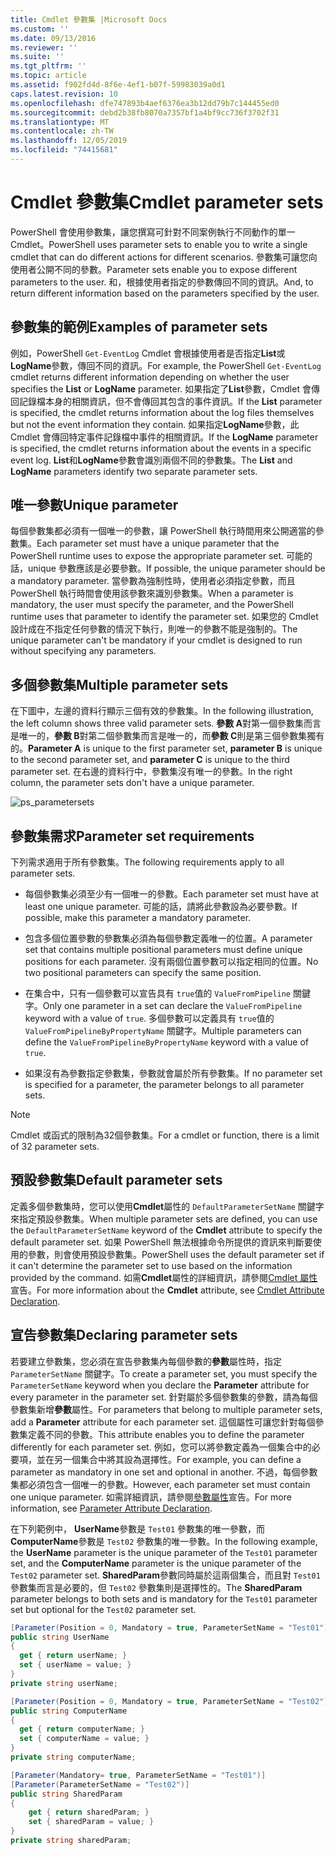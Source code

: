 ```yaml
---
title: Cmdlet 參數集 |Microsoft Docs
ms.custom: ''
ms.date: 09/13/2016
ms.reviewer: ''
ms.suite: ''
ms.tgt_pltfrm: ''
ms.topic: article
ms.assetid: f902fd4d-8f6e-4ef1-b07f-59983039a0d1
caps.latest.revision: 10
ms.openlocfilehash: dfe747893b4aef6376ea3b12dd79b7c144455ed0
ms.sourcegitcommit: debd2b38fb8070a7357bf1a4bf9cc736f3702f31
ms.translationtype: MT
ms.contentlocale: zh-TW
ms.lasthandoff: 12/05/2019
ms.locfileid: "74415681"
---
```

# <a name="cmdlet-parameter-sets"></a><span data-ttu-id="d8e51-102">Cmdlet 參數集</span><span class="sxs-lookup"><span data-stu-id="d8e51-102">Cmdlet parameter sets</span></span>

<span data-ttu-id="d8e51-103">PowerShell 會使用參數集，讓您撰寫可針對不同案例執行不同動作的單一 Cmdlet。</span><span class="sxs-lookup"><span data-stu-id="d8e51-103">PowerShell uses parameter sets to enable you to write a single cmdlet that can do different actions for different scenarios.</span></span> <span data-ttu-id="d8e51-104">參數集可讓您向使用者公開不同的參數。</span><span class="sxs-lookup"><span data-stu-id="d8e51-104">Parameter sets enable you to expose different parameters to the user.</span></span> <span data-ttu-id="d8e51-105">和，根據使用者指定的參數傳回不同的資訊。</span><span class="sxs-lookup"><span data-stu-id="d8e51-105">And, to return different information based on the parameters specified by the user.</span></span>

## <a name="examples-of-parameter-sets"></a><span data-ttu-id="d8e51-106">參數集的範例</span><span class="sxs-lookup"><span data-stu-id="d8e51-106">Examples of parameter sets</span></span>

<span data-ttu-id="d8e51-107">例如，PowerShell `Get-EventLog` Cmdlet 會根據使用者是否指定**List**或**LogName**參數，傳回不同的資訊。</span><span class="sxs-lookup"><span data-stu-id="d8e51-107">For example, the PowerShell `Get-EventLog` cmdlet returns different information depending on whether the user specifies the **List** or **LogName** parameter.</span></span> <span data-ttu-id="d8e51-108">如果指定了**List**參數，Cmdlet 會傳回記錄檔本身的相關資訊，但不會傳回其包含的事件資訊。</span><span class="sxs-lookup"><span data-stu-id="d8e51-108">If the **List** parameter is specified, the cmdlet returns information about the log files themselves but not the event information they contain.</span></span> <span data-ttu-id="d8e51-109">如果指定**LogName**參數，此 Cmdlet 會傳回特定事件記錄檔中事件的相關資訊。</span><span class="sxs-lookup"><span data-stu-id="d8e51-109">If the **LogName** parameter is specified, the cmdlet returns information about the events in a specific event log.</span></span> <span data-ttu-id="d8e51-110">**List**和**LogName**參數會識別兩個不同的參數集。</span><span class="sxs-lookup"><span data-stu-id="d8e51-110">The **List** and **LogName** parameters identify two separate parameter sets.</span></span>

## <a name="unique-parameter"></a><span data-ttu-id="d8e51-111">唯一參數</span><span class="sxs-lookup"><span data-stu-id="d8e51-111">Unique parameter</span></span>

<span data-ttu-id="d8e51-112">每個參數集都必須有一個唯一的參數，讓 PowerShell 執行時間用來公開適當的參數集。</span><span class="sxs-lookup"><span data-stu-id="d8e51-112">Each parameter set must have a unique parameter that the PowerShell runtime uses to expose the appropriate parameter set.</span></span> <span data-ttu-id="d8e51-113">可能的話，unique 參數應該是必要參數。</span><span class="sxs-lookup"><span data-stu-id="d8e51-113">If possible, the unique parameter should be a mandatory parameter.</span></span> <span data-ttu-id="d8e51-114">當參數為強制性時，使用者必須指定參數，而且 PowerShell 執行時間會使用該參數來識別參數集。</span><span class="sxs-lookup"><span data-stu-id="d8e51-114">When a parameter is mandatory, the user must specify the parameter, and the PowerShell runtime uses that parameter to identify the parameter set.</span></span> <span data-ttu-id="d8e51-115">如果您的 Cmdlet 設計成在不指定任何參數的情況下執行，則唯一的參數不能是強制的。</span><span class="sxs-lookup"><span data-stu-id="d8e51-115">The unique parameter can't be mandatory if your cmdlet is designed to run without specifying any parameters.</span></span>

## <a name="multiple-parameter-sets"></a><span data-ttu-id="d8e51-116">多個參數集</span><span class="sxs-lookup"><span data-stu-id="d8e51-116">Multiple parameter sets</span></span>

<span data-ttu-id="d8e51-117">在下圖中，左邊的資料行顯示三個有效的參數集。</span><span class="sxs-lookup"><span data-stu-id="d8e51-117">In the following illustration, the left column shows three valid parameter sets.</span></span> <span data-ttu-id="d8e51-118">**參數 A**對第一個參數集而言是唯一的，**參數 B**對第二個參數集而言是唯一的，而**參數 C**則是第三個參數集獨有的。</span><span class="sxs-lookup"><span data-stu-id="d8e51-118">**Parameter A** is unique to the first parameter set, **parameter B** is unique to the second parameter set, and **parameter C** is unique to the third parameter set.</span></span> <span data-ttu-id="d8e51-119">在右邊的資料行中，參數集沒有唯一的參數。</span><span class="sxs-lookup"><span data-stu-id="d8e51-119">In the right column, the parameter sets don't have a unique parameter.</span></span>

![ps_parametersets](../media/ps-parametersets.gif)

## <a name="parameter-set-requirements"></a><span data-ttu-id="d8e51-121">參數集需求</span><span class="sxs-lookup"><span data-stu-id="d8e51-121">Parameter set requirements</span></span>

<span data-ttu-id="d8e51-122">下列需求適用于所有參數集。</span><span class="sxs-lookup"><span data-stu-id="d8e51-122">The following requirements apply to all parameter sets.</span></span>

- <span data-ttu-id="d8e51-123">每個參數集必須至少有一個唯一的參數。</span><span class="sxs-lookup"><span data-stu-id="d8e51-123">Each parameter set must have at least one unique parameter.</span></span> <span data-ttu-id="d8e51-124">可能的話，請將此參數設為必要參數。</span><span class="sxs-lookup"><span data-stu-id="d8e51-124">If possible, make this parameter a mandatory parameter.</span></span>

- <span data-ttu-id="d8e51-125">包含多個位置參數的參數集必須為每個參數定義唯一的位置。</span><span class="sxs-lookup"><span data-stu-id="d8e51-125">A parameter set that contains multiple positional parameters must define unique positions for each parameter.</span></span> <span data-ttu-id="d8e51-126">沒有兩個位置參數可以指定相同的位置。</span><span class="sxs-lookup"><span data-stu-id="d8e51-126">No two positional parameters can specify the same position.</span></span>

- <span data-ttu-id="d8e51-127">在集合中，只有一個參數可以宣告具有 `true`值的 `ValueFromPipeline` 關鍵字。</span><span class="sxs-lookup"><span data-stu-id="d8e51-127">Only one parameter in a set can declare the `ValueFromPipeline` keyword with a value of `true`.</span></span>
  <span data-ttu-id="d8e51-128">多個參數可以定義具有 `true`值的 `ValueFromPipelineByPropertyName` 關鍵字。</span><span class="sxs-lookup"><span data-stu-id="d8e51-128">Multiple parameters can define the `ValueFromPipelineByPropertyName` keyword with a value of `true`.</span></span>

- <span data-ttu-id="d8e51-129">如果沒有為參數指定參數集，參數就會屬於所有參數集。</span><span class="sxs-lookup"><span data-stu-id="d8e51-129">If no parameter set is specified for a parameter, the parameter belongs to all parameter sets.</span></span>

> [!NOTE]
> <span data-ttu-id="d8e51-130">Cmdlet 或函式的限制為32個參數集。</span><span class="sxs-lookup"><span data-stu-id="d8e51-130">For a cmdlet or function, there is a limit of 32 parameter sets.</span></span>

## <a name="default-parameter-sets"></a><span data-ttu-id="d8e51-131">預設參數集</span><span class="sxs-lookup"><span data-stu-id="d8e51-131">Default parameter sets</span></span>

<span data-ttu-id="d8e51-132">定義多個參數集時，您可以使用**Cmdlet**屬性的 `DefaultParameterSetName` 關鍵字來指定預設參數集。</span><span class="sxs-lookup"><span data-stu-id="d8e51-132">When multiple parameter sets are defined, you can use the `DefaultParameterSetName` keyword of the **Cmdlet** attribute to specify the default parameter set.</span></span> <span data-ttu-id="d8e51-133">如果 PowerShell 無法根據命令所提供的資訊來判斷要使用的參數，則會使用預設參數集。</span><span class="sxs-lookup"><span data-stu-id="d8e51-133">PowerShell uses the default parameter set if it can't determine the parameter set to use based on the information provided by the command.</span></span> <span data-ttu-id="d8e51-134">如需**Cmdlet**屬性的詳細資訊，請參閱[Cmdlet 屬性](./cmdlet-attribute-declaration.md)宣告。</span><span class="sxs-lookup"><span data-stu-id="d8e51-134">For more information about the **Cmdlet** attribute, see [Cmdlet Attribute Declaration](./cmdlet-attribute-declaration.md).</span></span>

## <a name="declaring-parameter-sets"></a><span data-ttu-id="d8e51-135">宣告參數集</span><span class="sxs-lookup"><span data-stu-id="d8e51-135">Declaring parameter sets</span></span>

<span data-ttu-id="d8e51-136">若要建立參數集，您必須在宣告參數集內每個參數的**參數**屬性時，指定 `ParameterSetName` 關鍵字。</span><span class="sxs-lookup"><span data-stu-id="d8e51-136">To create a parameter set, you must specify the `ParameterSetName` keyword when you declare the **Parameter** attribute for every parameter in the parameter set.</span></span> <span data-ttu-id="d8e51-137">針對屬於多個參數集的參數，請為每個參數集新增**參數**屬性。</span><span class="sxs-lookup"><span data-stu-id="d8e51-137">For parameters that belong to multiple parameter sets, add a **Parameter** attribute for each parameter set.</span></span> <span data-ttu-id="d8e51-138">這個屬性可讓您針對每個參數集定義不同的參數。</span><span class="sxs-lookup"><span data-stu-id="d8e51-138">This attribute enables you to define the parameter differently for each parameter set.</span></span> <span data-ttu-id="d8e51-139">例如，您可以將參數定義為一個集合中的必要項，並在另一個集合中將其設為選擇性。</span><span class="sxs-lookup"><span data-stu-id="d8e51-139">For example, you can define a parameter as mandatory in one set and optional in another.</span></span> <span data-ttu-id="d8e51-140">不過，每個參數集都必須包含一個唯一的參數。</span><span class="sxs-lookup"><span data-stu-id="d8e51-140">However, each parameter set must contain one unique parameter.</span></span> <span data-ttu-id="d8e51-141">如需詳細資訊，請參閱[參數屬性](parameter-attribute-declaration.md)宣告。</span><span class="sxs-lookup"><span data-stu-id="d8e51-141">For more information, see [Parameter Attribute Declaration](parameter-attribute-declaration.md).</span></span>

<span data-ttu-id="d8e51-142">在下列範例中， **UserName**參數是 `Test01` 參數集的唯一參數，而**ComputerName**參數是 `Test02` 參數集的唯一參數。</span><span class="sxs-lookup"><span data-stu-id="d8e51-142">In the following example, the **UserName** parameter is the unique parameter of the `Test01` parameter set, and the **ComputerName** parameter is the unique parameter of the `Test02` parameter set.</span></span> <span data-ttu-id="d8e51-143">**SharedParam**參數同時屬於這兩個集合，而且對 `Test01` 參數集而言是必要的，但 `Test02` 參數集則是選擇性的。</span><span class="sxs-lookup"><span data-stu-id="d8e51-143">The **SharedParam** parameter belongs to both sets and is mandatory for the `Test01` parameter set but optional for the `Test02` parameter set.</span></span>

```csharp
[Parameter(Position = 0, Mandatory = true, ParameterSetName = "Test01")]
public string UserName
{
  get { return userName; }
  set { userName = value; }
}
private string userName;

[Parameter(Position = 0, Mandatory = true, ParameterSetName = "Test02")]
public string ComputerName
{
  get { return computerName; }
  set { computerName = value; }
}
private string computerName;

[Parameter(Mandatory= true, ParameterSetName = "Test01")]
[Parameter(ParameterSetName = "Test02")]
public string SharedParam
{
    get { return sharedParam; }
    set { sharedParam = value; }
}
private string sharedParam;
```
